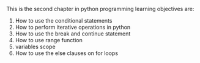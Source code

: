 This is the second chapter in python programming
learning objectives are:
1. How to use the conditional statements
2. How to perform iterative operations in python
3. How to use the break and continue statement
4. How to use range function 
5. variables scope
6. How to use the else clauses on for loops
